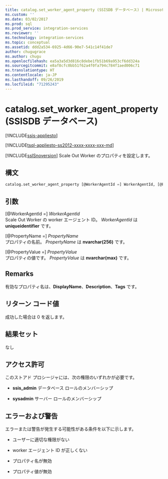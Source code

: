 ```yaml
---
title: catalog.set_worker_agent_property (SSISDB データベース) | Microsoft Docs
ms.custom: ''
ms.date: 03/02/2017
ms.prod: sql
ms.prod_service: integration-services
ms.reviewer: ''
ms.technology: integration-services
ms.topic: conceptual
ms.assetid: ddd2a534-6925-4d66-90e7-541c14f41de7
author: chugugrace
ms.author: chugu
ms.openlocfilehash: ea5a3a5d3d816c8debe1fb51b69a953cf6dd324a
ms.sourcegitcommit: e8af8cfc0bb51f62a4f0fa794c784f1aed006c71
ms.translationtype: HT
ms.contentlocale: ja-JP
ms.lasthandoff: 09/26/2019
ms.locfileid: "71295243"
---
```

# <a name="catalogset_worker_agent_property-ssisdb-database"></a>catalog.set_worker_agent_property (SSISDB データベース)

[!INCLUDE[ssis-appliesto](../../includes/ssis-appliesto-ssvrpluslinux-asdb-asdw-xxx.md)]


[!INCLUDE[tsql-appliesto-ss2012-xxxx-xxxx-xxx-md](../../includes/tsql-appliesto-ss2012-xxxx-xxxx-xxx-md.md)]

[!INCLUDE[ssISnoversion](../../includes/ssisnoversion-md.md)] Scale Out Worker のプロパティを設定します。

## <a name="syntax"></a>構文

```sql
catalog.set_worker_agent_property [@WorkerAgentId =] WorkerAgentId, [@PropertyName =] PropertyName, [@PropertyValue =] PropertyValue 
```

## <a name="arguments"></a>引数
[@WorkerAgentId =] *WorkerAgentId*  
Scale Out Worker の worker エージェント ID。 *WorkerAgentId* は **uniqueidentifier** です。

[@PropertyName =] *PropertyName*  
プロパティの名前。 *PropertyName* は **nvarchar(256)** です。

[@PropertyValue =] *PropertyValue*  
プロパティの値です。 *PropertyValue* は **nvarchar(max)** です。

## <a name="remarks"></a>Remarks
有効なプロパティ名は、**DisplayName**、**Description**、**Tags** です。

## <a name="return-code-value"></a>リターン コード値  
 成功した場合は 0 を返します。  
  
## <a name="result-sets"></a>結果セット  
 なし  

## <a name="permissions"></a>アクセス許可  
 このストアド プロシージャには、次の権限のいずれかが必要です。  
  
-   **ssis_admin** データベース ロールのメンバーシップ  
  
-   **sysadmin** サーバー ロールのメンバーシップ

## <a name="errors-and-warnings"></a>エラーおよび警告
  エラーまたは警告が発生する可能性がある条件を以下に示します。  
  
-   ユーザーに適切な権限がない 

-   worker エージェント ID が正しくない

-   プロパティ名が無効

-   プロパティ値が無効  
